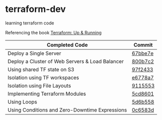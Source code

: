 # terraform-dev
learning terraform code

Referencing the book [Terraform: Up & Running](https://www.terraformupandrunning.com/)


Completed Code | Commit
------------ | -------------
Deploy a Single Server | [67bbe7e](https://github.com/muhannad0/terraform-dev/commit/67bbe7e312e68963eac273950e762f79bbbe72bd)
Deploy a Cluster of Web Servers & Load Balancer | [800b7c2](https://github.com/muhannad0/terraform-dev/commit/800b7c273a58f07a3c273e93ee982c5e3efa8983)
Using shared TF state on S3 | [97f2433](https://github.com/muhannad0/terraform-dev/commit/97f2433c6eeadeb5726917940bab0af4f33c53cb)
Isolation using TF workspaces | [e6778a7](https://github.com/muhannad0/terraform-dev/commit/e6778a7696dfc0eb63ed45394df0333204261d99)
Isolation using File Layouts | [9115553](https://github.com/muhannad0/terraform-dev/commit/9115553865d0dfc5cc06ea1873dab7c3ad7d8295)
Implementing Terraform Modules | [5cd8601](https://github.com/muhannad0/terraform-dev/commit/5cd8601710f1fe4a8f027a6662873ce0750697e4)
Using Loops | [5d6b558](https://github.com/muhannad0/terraform-dev/commit/5d6b5582158fe59d3b652ee6fbda0018417b9117)
Using Conditions and Zero-Downtime Expressions | [0c6583d](https://github.com/muhannad0/terraform-dev/commit/0c6583d1e4ceb60071dbc8d2e4502d77811238ac)